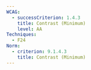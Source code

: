 ```yaml
---
WCAG:
  - successCriterion: 1.4.3
    title: Contrast (Minimum)
    level: AA
Techniques:
  - F24
Norm:
  - criterion: 9.1.4.3
    title: Contrast (Minimum)
---
```

